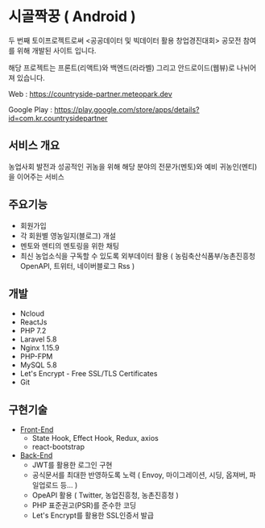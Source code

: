 # 시골짝꿍 ( Android )

두 번째 토이프로젝트로써 <공공데이터 및 빅데이터 활용 창업경진대회> 공모전 참여를 위해 개발된 사이트 입니다.

해당 프로젝트는 프론트(리액트)와 백엔드(라라벨) 그리고 안드로이드(웹뷰)로 나뉘어져 있습니다.

Web : https://countryside-partner.meteopark.dev

Google Play : https://play.google.com/store/apps/details?id=com.kr.countrysidepartner

## 서비스 개요
농업사회 발전과 성공적인 귀농을 위해 해당 분야의 전문가(멘토)와 예비 귀농인(멘티)을 이어주는 서비스

## 주요기능
* 회원가입
* 각 회원별 영농일지(블로그) 개설
* 멘토와 멘티의 멘토링을 위한 채팅
* 최신 농업소식을 구독할 수 있도록 외부데이터 활용 ( 농림축산식품부/농촌진흥청 OpenAPI, 트위터, 네이버블로그 Rss )

## 개발
* Ncloud
* ReactJs
* PHP 7.2
* Laravel 5.8
* Nginx 1.15.9
* PHP-FPM
* MySQL 5.8
* Let's Encrypt - Free SSL/TLS Certificates
* Git

## 구현기술
* [Front-End](https://github.com/meteopark/countryside-partner-reactjs)
    * State Hook, Effect Hook, Redux, axios
    * react-bootstrap
* [Back-End](https://github.com/meteopark/countryside-partner-laravel)
    * JWT를 활용한 로그인 구현
    * 공식문서를 최대한 반영하도록 노력 ( Envoy, 마이그레이션, 시딩, 옵져버, 파일업로드 등... )
    * OpeAPI 활용 ( Twitter, 농업진흥청, 농촌진흥청 )
    * PHP 표준권고(PSR)를 준수한 코딩
    * Let's Encrypt를 활용한 SSL인증서 발급
